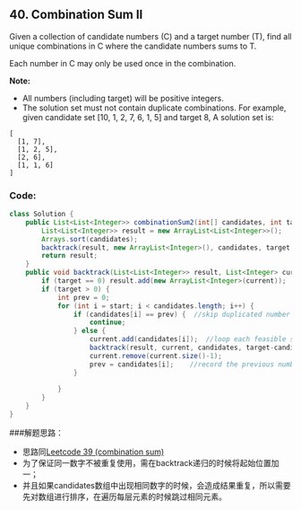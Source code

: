 ## 40. Combination Sum II

Given a collection of candidate numbers (C) and a target number (T), find all unique combinations in C where the candidate numbers sums to T.

Each number in C may only be used once in the combination.

**Note:**

* All numbers (including target) will be positive integers.
* The solution set must not contain duplicate combinations.
For example, given candidate set [10, 1, 2, 7, 6, 1, 5] and target 8, 
A solution set is: 

```
[
  [1, 7],
  [1, 2, 5],
  [2, 6],
  [1, 1, 6]
]
```

### Code:

```java
class Solution {
    public List<List<Integer>> combinationSum2(int[] candidates, int target) {
        List<List<Integer>> result = new ArrayList<List<Integer>>();
        Arrays.sort(candidates);
        backtrack(result, new ArrayList<Integer>(), candidates, target, 0);  //backtrack
        return result;
    }
    public void backtrack(List<List<Integer>> result, List<Integer> current, int[] candidates, int target, int start) {
        if (target == 0) result.add(new ArrayList<Integer>(current));  //if find the optimal solution, add to result
        if (target > 0) {
            int prev = 0;
            for (int i = start; i < candidates.length; i++) {
                if (candidates[i] == prev) {  //skip duplicated number in the same level of sorted candidates array
                    continue;
                } else {
                    current.add(candidates[i]);  //loop each feasible solution of every level
                    backtrack(result, current, candidates, target-candidates[i], i+1);
                    current.remove(current.size()-1);
                    prev = candidates[i];    //record the previous number
                }
                
            }
        }
    }
}
```

###解题思路：
* 思路同[Leetcode 39 (combination sum)](https://github.com/ShawnNew/myLeetcodeAnswer/blob/master/BackTracking/39.%20Combination%20Sum.md)
* 为了保证同一数字不被重复使用，需在backtrack递归的时候将起始位置加一；
* 并且如果candidates数组中出现相同数字的时候，会造成结果重复，所以需要先对数组进行排序，在遍历每层元素的时候跳过相同元素。